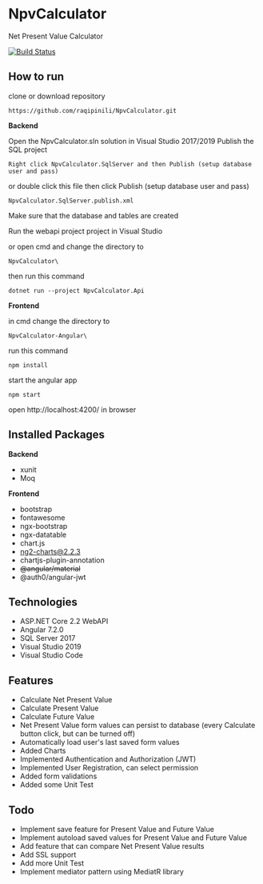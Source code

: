 # NpvCalculator
Net Present Value Calculator


[![Build Status](https://dev.azure.com/raqipinili/NpvCalculator/_apis/build/status/raqipinili.NpvCalculator?branchName=master)](https://dev.azure.com/raqipinili/NpvCalculator/_build/latest?definitionId=4&branchName=master)


## How to run

clone or download repository
```
https://github.com/raqipinili/NpvCalculator.git
```

**Backend**

Open the NpvCalculator.sln solution in Visual Studio 2017/2019
Publish the SQL project
```
Right click NpvCalculator.SqlServer and then Publish (setup database user and pass)
```

or double click this file then click Publish (setup database user and pass)

```
NpvCalculator.SqlServer.publish.xml
```
Make sure that the database and tables are created

Run the webapi project project in Visual Studio

or open cmd and change the directory to
```
NpvCalculator\
```
then run this command
```
dotnet run --project NpvCalculator.Api
```

**Frontend**

in cmd change the directory to
```
NpvCalculator-Angular\
```

run this command
```
npm install
```

start the angular app
```
npm start
```

open http://localhost:4200/ in browser

## Installed Packages

**Backend**

* xunit
* Moq

**Frontend**

* bootstrap
* fontawesome
* ngx-bootstrap
* ngx-datatable
* chart.js
* ng2-charts@2.2.3
* chartjs-plugin-annotation
* ~~@angular/material~~
* @auth0/angular-jwt

## Technologies

* ASP.NET Core 2.2 WebAPI
* Angular 7.2.0
* SQL Server 2017
* Visual Studio 2019
* Visual Studio Code

## Features

* Calculate Net Present Value
* Calculate Present Value
* Calculate Future Value
* Net Present Value form values can persist to database (every Calculate button click, but can be turned off)
* Automatically load user's last saved form values
* Added Charts
* Implemented Authentication and Authorization (JWT)
* Implemented User Registration, can select permission
* Added form validations
* Added some Unit Test

## Todo

* Implement save feature for Present Value and Future Value
* Implement autoload saved values for Present Value and Future Value
* Add feature that can compare Net Present Value results
* Add SSL support
* Add more Unit Test
* Implement mediator pattern using MediatR library

